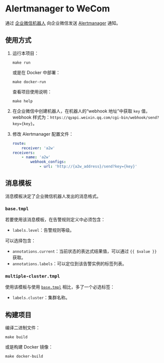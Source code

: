 # Alertmanager to WeCom

通过 [企业微信机器人](https://developer.work.weixin.qq.com/document/path/91770) 向企业微信发送 [Alertmanager](https://github.com/prometheus/alertmanager) 通知。

## 使用方式

1. 运行本项目：

   ```shell
   make run
   ```

   或是在 Docker 中部署：

   ```shell
   make docker-run
   ```

   查看项目使用说明：

   ```shell
   make help
   ```

1. 在企业微信中创建机器人，在机器人的“webhook 地址”中获取 `key` 值，webhook 样式为：`https://qyapi.weixin.qq.com/cgi-bin/webhook/send?key={key}`。
1. 修改 Alertmanager 配置文件：

   ```yaml
   route:
       receiver: 'a2w'
   receivers:
       - name: 'a2w'
           webhook_configs:
               - url: 'http://{a2w_address}/send?key={key}'
   ```

## 消息模板

消息模板决定了企业微信机器人发出的消息格式。

### `base.tmpl`

若要使用该消息模板，在告警规则定义中必须包含：

- `labels.level`：告警规则等级。

可以选择包含：

- `annotations.current`：当前状态的表达式结果值，可以通过 `{{ $value }}` 获取。
- `annotations.labels`：可以定位到该告警实例的标签列表。

### `multiple-cluster.tmpl`

使用该模板与使用 [`base.tmpl`](#basetmpl) 相比，多了一个必选标签：

- `labels.cluster`：集群名称。

## 构建项目

编译二进制文件：

```shell
make build
```

或是构建 Docker 镜像：

```shell
make docker-build
```
